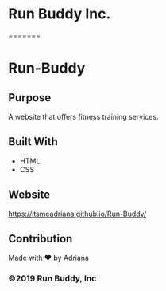 # Run Buddy Inc.
=======
# Run-Buddy

## Purpose
A website that offers fitness training services.

## Built With
* HTML
* CSS

## Website
https://itsmeadriana.github.io/Run-Buddy/

## Contribution
Made with ❤️ by Adriana

### ©️2019 Run Buddy, Inc 

